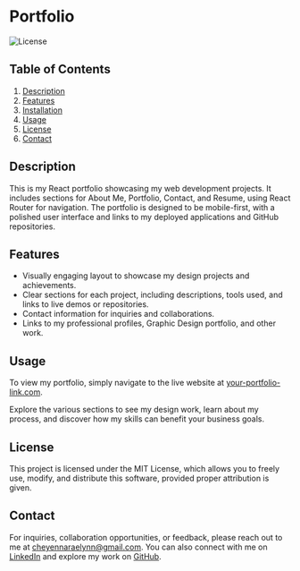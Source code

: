 # Portfolio

![License](https://img.shields.io/badge/license-MIT-brightgreen.svg)

## Table of Contents
1. [Description](#description)
2. [Features](#features)
3. [Installation](#installation)
4. [Usage](#usage)
6. [License](#license)
9. [Contact](#contact)

## Description
This is my React portfolio showcasing my web development projects. It includes sections for About Me, Portfolio, Contact, and Resume, using React Router for navigation. The portfolio is designed to be mobile-first, with a polished user interface and links to my deployed applications and GitHub repositories.

## Features
- Visually engaging layout to showcase my design projects and achievements.
- Clear sections for each project, including descriptions, tools used, and links to live demos or repositories.
- Contact information for inquiries and collaborations.
- Links to my professional profiles, Graphic Design portfolio, and other work.

## Usage
To view my portfolio, simply navigate to the live website at [your-portfolio-link.com](#).

Explore the various sections to see my design work, learn about my process, and discover how my skills can benefit your business goals.

## License
This project is licensed under the MIT License, which allows you to freely use, modify, and distribute this software, provided proper attribution is given.

## Contact
For inquiries, collaboration opportunities, or feedback, please reach out to me at [cheyennaraelynn@gmail.com](mailto:cheyennaraelynn@gmail.com). You can also connect with me on [LinkedIn](https://www.linkedin.com/in/cheyenna-raelynn) and explore my work on [GitHub](https://github.com/RaeOfChey).



